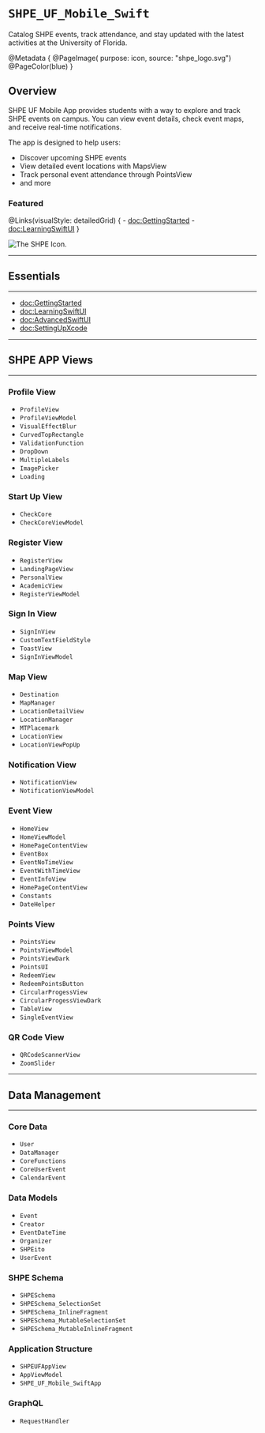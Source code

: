 # ``SHPE_UF_Mobile_Swift``

Catalog SHPE events, track attendance, and stay updated with the latest activities at the University of Florida.

@Metadata {
    @PageImage(
            purpose: icon, 
            source: "shpe_logo.svg")
    @PageColor(blue)
}

## Overview

SHPE UF Mobile App provides students with a way to explore and track SHPE events on campus. You can view event details, check event maps, and receive real-time notifications.

The app is designed to help users:
- Discover upcoming SHPE events
- View detailed event locations with MapsView
- Track personal event attendance through PointsView
- and more

### Featured

@Links(visualStyle: detailedGrid) {
    - <doc:GettingStarted>
    - <doc:LearningSwiftUI>
}


![The SHPE Icon.](shpe_logo.svg)

---

## Essentials
---
- <doc:GettingStarted>
- <doc:LearningSwiftUI>
- <doc:AdvancedSwiftUI>
- <doc:SettingUpXcode>
---

## SHPE APP Views
---

### Profile View

- ``ProfileView``
- ``ProfileViewModel``
- ``VisualEffectBlur``
- ``CurvedTopRectangle``
- ``ValidationFunction``
- ``DropDown``
- ``MultipleLabels``
- ``ImagePicker``
- ``Loading``

### Start Up View
- ``CheckCore``
- ``CheckCoreViewModel``

### Register View
- ``RegisterView``
- ``LandingPageView``
- ``PersonalView``
- ``AcademicView``
- ``RegisterViewModel``

### Sign In View
- ``SignInView``
- ``CustomTextFieldStyle``
- ``ToastView``
- ``SignInViewModel``

### Map View
- ``Destination``
- ``MapManager``
- ``LocationDetailView``
- ``LocationManager``
- ``MTPlacemark``
- ``LocationView``
- ``LocationViewPopUp``

### Notification View

- ``NotificationView``
- ``NotificationViewModel``

### Event View
- ``HomeView``
- ``HomeViewModel``
- ``HomePageContentView``
- ``EventBox``
- ``EventNoTimeView``
- ``EventWithTimeView``
- ``EventInfoView``
- ``HomePageContentView``
- ``Constants``
- ``DateHelper``

### Points View
- ``PointsView``
- ``PointsViewModel``
- ``PointsViewDark``
- ``PointsUI``
- ``RedeemView``
- ``RedeemPointsButton``
- ``CircularProgessView``
- ``CircularProgessViewDark``
- ``TableView``
- ``SingleEventView``


### QR Code View
- ``QRCodeScannerView``
- ``ZoomSlider``

---

## Data Management

---

### Core Data
- ``User``
- ``DataManager``
- ``CoreFunctions``
- ``CoreUserEvent``
- ``CalendarEvent``

### Data Models
- ``Event``
- ``Creator``
- ``EventDateTime``
- ``Organizer``
- ``SHPEito``
- ``UserEvent``

### SHPE Schema
- ``SHPESchema``
- ``SHPESchema_SelectionSet``
- ``SHPESchema_InlineFragment``
- ``SHPESchema_MutableSelectionSet``
- ``SHPESchema_MutableInlineFragment``

### Application Structure
- ``SHPEUFAppView``
- ``AppViewModel``
- ``SHPE_UF_Mobile_SwiftApp``

### GraphQL
- ``RequestHandler``
